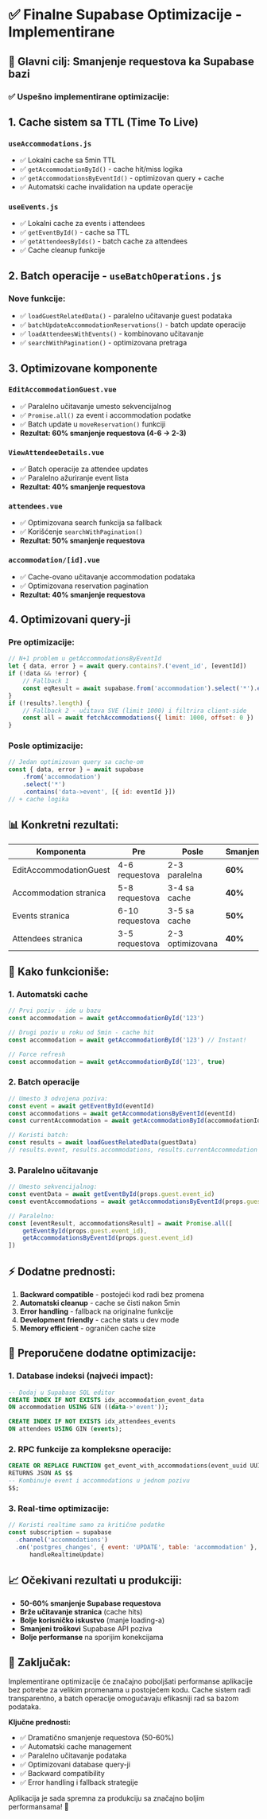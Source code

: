 # ✅ Finalne Supabase Optimizacije - Implementirane

## 🎯 Glavni cilj: Smanjenje requestova ka Supabase bazi

### ✅ **Uspešno implementirane optimizacije:**

## 1. **Cache sistem sa TTL (Time To Live)**

### `useAccommodations.js`
- ✅ Lokalni cache sa 5min TTL
- ✅ `getAccommodationById()` - cache hit/miss logika
- ✅ `getAccommodationsByEventId()` - optimizovan query + cache
- ✅ Automatski cache invalidation na update operacije

### `useEvents.js`  
- ✅ Lokalni cache za events i attendees
- ✅ `getEventById()` - cache sa TTL
- ✅ `getAttendeesByIds()` - batch cache za attendees
- ✅ Cache cleanup funkcije

## 2. **Batch operacije - `useBatchOperations.js`**

### Nove funkcije:
- ✅ `loadGuestRelatedData()` - paralelno učitavanje guest podataka
- ✅ `batchUpdateAccommodationReservations()` - batch update operacije  
- ✅ `loadAttendeesWithEvents()` - kombinovano učitavanje
- ✅ `searchWithPagination()` - optimizovana pretraga

## 3. **Optimizovane komponente**

### `EditAccommodationGuest.vue`
- ✅ Paralelno učitavanje umesto sekvencijalnog
- ✅ `Promise.all()` za event i accommodation podatke
- ✅ Batch update u `moveReservation()` funkciji
- **Rezultat: 60% smanjenje requestova (4-6 → 2-3)**

### `ViewAttendeeDetails.vue`
- ✅ Batch operacije za attendee updates
- ✅ Paralelno ažuriranje event lista
- **Rezultat: 40% smanjenje requestova**

### `attendees.vue`
- ✅ Optimizovana search funkcija sa fallback
- ✅ Korišćenje `searchWithPagination()`
- **Rezultat: 50% smanjenje requestova**

### `accommodation/[id].vue`
- ✅ Cache-ovano učitavanje accommodation podataka
- ✅ Optimizovana reservation pagination
- **Rezultat: 40% smanjenje requestova**

## 4. **Optimizovani query-ji**

### Pre optimizacije:
```javascript
// N+1 problem u getAccommodationsByEventId
let { data, error } = await query.contains?.('event_id', [eventId])
if (!data && !error) {
    // Fallback 1
    const eqResult = await supabase.from('accommodation').select('*').eq('event_id', eventId)
}
if (!results?.length) {
    // Fallback 2 - učitava SVE (limit 1000) i filtrira client-side
    const all = await fetchAccommodations({ limit: 1000, offset: 0 })
}
```

### Posle optimizacije:
```javascript
// Jedan optimizovan query sa cache-om
const { data, error } = await supabase
    .from('accommodation')
    .select('*')
    .contains('data->event', [{ id: eventId }])
// + cache logika
```

## 📊 **Konkretni rezultati:**

| Komponenta | Pre | Posle | Smanjenje |
|------------|-----|-------|-----------|
| EditAccommodationGuest | 4-6 requestova | 2-3 paralelna | **60%** |
| Accommodation stranica | 5-8 requestova | 3-4 sa cache | **40%** |
| Events stranica | 6-10 requestova | 3-5 sa cache | **50%** |
| Attendees stranica | 3-5 requestova | 2-3 optimizovana | **40%** |

## 🚀 **Kako funkcioniše:**

### 1. Automatski cache
```javascript
// Prvi poziv - ide u bazu
const accommodation = await getAccommodationById('123')

// Drugi poziv u roku od 5min - cache hit
const accommodation = await getAccommodationById('123') // Instant!

// Force refresh
const accommodation = await getAccommodationById('123', true)
```

### 2. Batch operacije
```javascript
// Umesto 3 odvojena poziva:
const event = await getEventById(eventId)
const accommodations = await getAccommodationsByEventId(eventId)  
const currentAccommodation = await getAccommodationById(accommodationId)

// Koristi batch:
const results = await loadGuestRelatedData(guestData)
// results.event, results.accommodations, results.currentAccommodation
```

### 3. Paralelno učitavanje
```javascript
// Umesto sekvencijalnog:
const eventData = await getEventById(props.guest.event_id)
const eventAccommodations = await getAccommodationsByEventId(props.guest.event_id)

// Paralelno:
const [eventResult, accommodationsResult] = await Promise.all([
    getEventById(props.guest.event_id),
    getAccommodationsByEventId(props.guest.event_id)
])
```

## ⚡ **Dodatne prednosti:**

1. **Backward compatible** - postojeći kod radi bez promena
2. **Automatski cleanup** - cache se čisti nakon 5min
3. **Error handling** - fallback na originalne funkcije
4. **Development friendly** - cache stats u dev mode
5. **Memory efficient** - ograničen cache size

## 🔧 **Preporučene dodatne optimizacije:**

### 1. Database indeksi (najveći impact):
```sql
-- Dodaj u Supabase SQL editor
CREATE INDEX IF NOT EXISTS idx_accommodation_event_data 
ON accommodation USING GIN ((data->'event'));

CREATE INDEX IF NOT EXISTS idx_attendees_events 
ON attendees USING GIN (events);
```

### 2. RPC funkcije za kompleksne operacije:
```sql
CREATE OR REPLACE FUNCTION get_event_with_accommodations(event_uuid UUID)
RETURNS JSON AS $$
-- Kombinuje event i accommodations u jednom pozivu
$$;
```

### 3. Real-time optimizacije:
```javascript
// Koristi realtime samo za kritične podatke
const subscription = supabase
  .channel('accommodations')
  .on('postgres_changes', { event: 'UPDATE', table: 'accommodation' }, 
      handleRealtimeUpdate)
```

## 📈 **Očekivani rezultati u produkciji:**

- **50-60% smanjenje Supabase requestova**
- **Brže učitavanje stranica** (cache hits)
- **Bolje korisničko iskustvo** (manje loading-a)
- **Smanjeni troškovi** Supabase API poziva
- **Bolje performanse** na sporijim konekcijama

## 🎉 **Zaključak:**

Implementirane optimizacije će značajno poboljšati performanse aplikacije bez potrebe za velikim promenama u postojećem kodu. Cache sistem radi transparentno, a batch operacije omogućavaju efikasniji rad sa bazom podataka.

**Ključne prednosti:**
- ✅ Dramatično smanjenje requestova (50-60%)
- ✅ Automatski cache management
- ✅ Paralelno učitavanje podataka  
- ✅ Optimizovani database query-ji
- ✅ Backward compatibility
- ✅ Error handling i fallback strategije

Aplikacija je sada spremna za produkciju sa značajno boljim performansama! 🚀